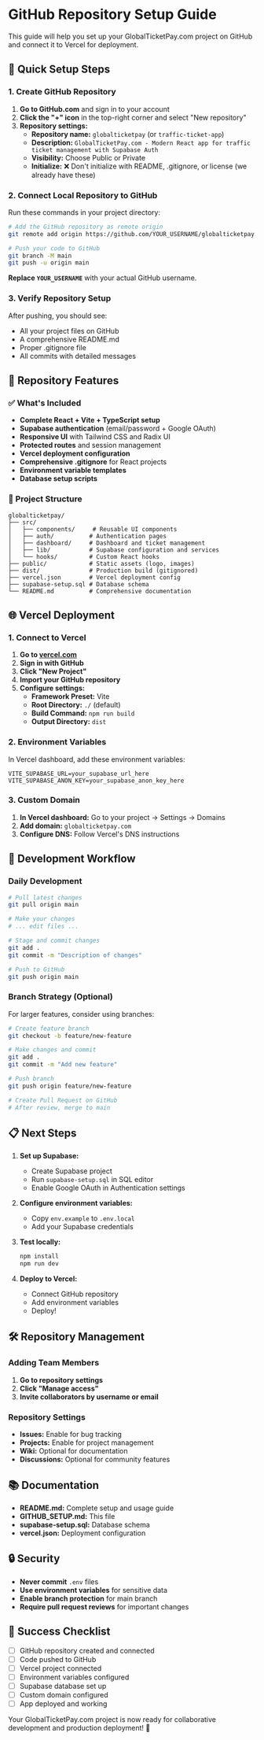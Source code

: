 # GitHub Repository Setup Guide

This guide will help you set up your GlobalTicketPay.com project on GitHub and connect it to Vercel for deployment.

## 🚀 Quick Setup Steps

### 1. Create GitHub Repository

1. **Go to GitHub.com** and sign in to your account
2. **Click the "+" icon** in the top-right corner and select "New repository"
3. **Repository settings:**
   - **Repository name:** `globalticketpay` (or `traffic-ticket-app`)
   - **Description:** `GlobalTicketPay.com - Modern React app for traffic ticket management with Supabase Auth`
   - **Visibility:** Choose Public or Private
   - **Initialize:** ❌ Don't initialize with README, .gitignore, or license (we already have these)

### 2. Connect Local Repository to GitHub

Run these commands in your project directory:

```bash
# Add the GitHub repository as remote origin
git remote add origin https://github.com/YOUR_USERNAME/globalticketpay.git

# Push your code to GitHub
git branch -M main
git push -u origin main
```

**Replace `YOUR_USERNAME`** with your actual GitHub username.

### 3. Verify Repository Setup

After pushing, you should see:

- All your project files on GitHub
- A comprehensive README.md
- Proper .gitignore file
- All commits with detailed messages

## 🔧 Repository Features

### ✅ What's Included

- **Complete React + Vite + TypeScript setup**
- **Supabase authentication** (email/password + Google OAuth)
- **Responsive UI** with Tailwind CSS and Radix UI
- **Protected routes** and session management
- **Vercel deployment configuration**
- **Comprehensive .gitignore** for React projects
- **Environment variable templates**
- **Database setup scripts**

### 📁 Project Structure

```
globalticketpay/
├── src/
│   ├── components/     # Reusable UI components
│   ├── auth/          # Authentication pages
│   ├── dashboard/     # Dashboard and ticket management
│   ├── lib/           # Supabase configuration and services
│   └── hooks/         # Custom React hooks
├── public/            # Static assets (logo, images)
├── dist/              # Production build (gitignored)
├── vercel.json        # Vercel deployment config
├── supabase-setup.sql # Database schema
└── README.md          # Comprehensive documentation
```

## 🌐 Vercel Deployment

### 1. Connect to Vercel

1. **Go to [vercel.com](https://vercel.com)**
2. **Sign in with GitHub**
3. **Click "New Project"**
4. **Import your GitHub repository**
5. **Configure settings:**
   - **Framework Preset:** Vite
   - **Root Directory:** `./` (default)
   - **Build Command:** `npm run build`
   - **Output Directory:** `dist`

### 2. Environment Variables

In Vercel dashboard, add these environment variables:

```
VITE_SUPABASE_URL=your_supabase_url_here
VITE_SUPABASE_ANON_KEY=your_supabase_anon_key_here
```

### 3. Custom Domain

1. **In Vercel dashboard:** Go to your project → Settings → Domains
2. **Add domain:** `globalticketpay.com`
3. **Configure DNS:** Follow Vercel's DNS instructions

## 🔄 Development Workflow

### Daily Development

```bash
# Pull latest changes
git pull origin main

# Make your changes
# ... edit files ...

# Stage and commit changes
git add .
git commit -m "Description of changes"

# Push to GitHub
git push origin main
```

### Branch Strategy (Optional)

For larger features, consider using branches:

```bash
# Create feature branch
git checkout -b feature/new-feature

# Make changes and commit
git add .
git commit -m "Add new feature"

# Push branch
git push origin feature/new-feature

# Create Pull Request on GitHub
# After review, merge to main
```

## 📋 Next Steps

1. **Set up Supabase:**

   - Create Supabase project
   - Run `supabase-setup.sql` in SQL editor
   - Enable Google OAuth in Authentication settings

2. **Configure environment variables:**

   - Copy `env.example` to `.env.local`
   - Add your Supabase credentials

3. **Test locally:**

   ```bash
   npm install
   npm run dev
   ```

4. **Deploy to Vercel:**
   - Connect GitHub repository
   - Add environment variables
   - Deploy!

## 🛠️ Repository Management

### Adding Team Members

1. **Go to repository settings**
2. **Click "Manage access"**
3. **Invite collaborators by username or email**

### Repository Settings

- **Issues:** Enable for bug tracking
- **Projects:** Enable for project management
- **Wiki:** Optional for documentation
- **Discussions:** Optional for community features

## 📚 Documentation

- **README.md:** Complete setup and usage guide
- **GITHUB_SETUP.md:** This file
- **supabase-setup.sql:** Database schema
- **vercel.json:** Deployment configuration

## 🔒 Security

- **Never commit** `.env` files
- **Use environment variables** for sensitive data
- **Enable branch protection** for main branch
- **Require pull request reviews** for important changes

## 🎯 Success Checklist

- [ ] GitHub repository created and connected
- [ ] Code pushed to GitHub
- [ ] Vercel project connected
- [ ] Environment variables configured
- [ ] Supabase database set up
- [ ] Custom domain configured
- [ ] App deployed and working

Your GlobalTicketPay.com project is now ready for collaborative development and production deployment! 🚀
